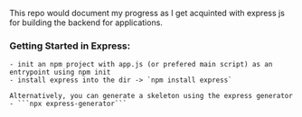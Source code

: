 This repo would document my progress as I get acquinted with express js for building the backend for applications.

### Getting Started in Express:
    - init an npm project with app.js (or prefered main script) as an entrypoint using npm init
    - install express into the dir -> `npm install express`

    Alternatively, you can generate a skeleton using the express generator
    - ```npx express-generator```
